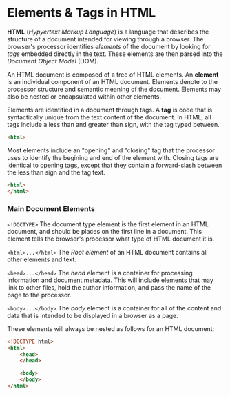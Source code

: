 # Elements & Tags in HTML

**HTML** (_Hypyertext Markup Language_) is a language that describes the structure of a document intended for viewing through a browser.
The browser's processor identifies _elements_ of the document by looking for _tags_ embedded directly in the text.
These elements are then parsed into the _Document Object Model_ (DOM).

An HTML document is composed of a tree of HTML elements. An **element** is an individual component of an HTML document. Elements denote to the processor structure and semantic meaning of the document. Elements may also be nested or encapsulated within other elements.

Elements are identified in a document through tags. A **tag** is code that is syntactically unique from the text content of the document. In HTML, all tags include a less than and greater than sign, with the tag typed between.
```html
<html>
```

Most elements include an "opening" and "closing" tag that the processor uses to identify the begining and end of the element with. Closing tags are identical to opening tags, except that they contain a forward-slash between the less than sign and the tag text.
```html
<html>
</html>
```

### Main Document Elements
`<!DOCTYPE>`
The document type element is the first element in an HTML document, and should be places on the first line in a document. This element tells the browser's processor what type of HTML document it is.


`<html>...</html>`
The _Root element_ of an HTML document contains all other elements and text.

`<head>...</head>`
The _head_ element is a container for processing information and document metadata. This will include elements that may link to other files, hold the author information, and pass the name of the page to the processor.

`<body>...</body>`
The _body_ element is a container for all of the content and data that is intended to be displayed in a browser as a page.

These elements will always be nested as follows for an HTML document:
```html
<!DOCTYPE html>
<html>
	<head>
	</head>

	<body>
	</body>
</html>
```
